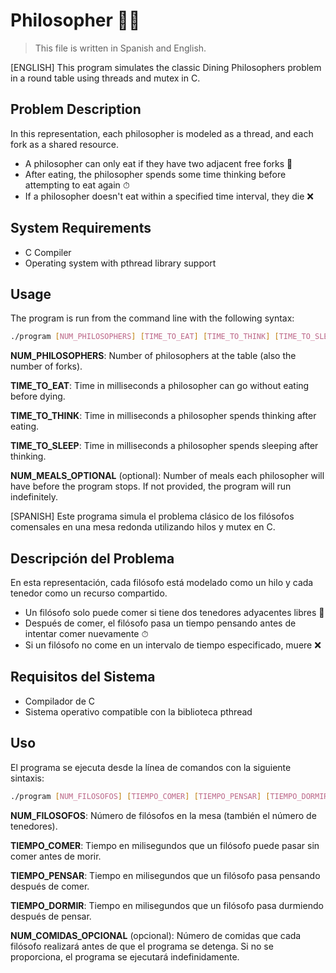 # Philosopher 🍝🍴

> This file is written in Spanish and English.
 
[ENGLISH]
This program simulates the classic Dining Philosophers problem in a round table using threads and mutex in C.

## Problem Description

In this representation, each philosopher is modeled as a thread, and each fork as a shared resource.
- A philosopher can only eat if they have two adjacent free forks 🍴
- After eating, the philosopher spends some time thinking before attempting to eat again ⏱
- If a philosopher doesn't eat within a specified time interval, they die ❌

## System Requirements

- C Compiler
- Operating system with pthread library support

## Usage

The program is run from the command line with the following syntax:

```bash
./program [NUM_PHILOSOPHERS] [TIME_TO_EAT] [TIME_TO_THINK] [TIME_TO_SLEEP] [NUM_MEALS_OPTIONAL]
```

**NUM_PHILOSOPHERS**: Number of philosophers at the table (also the number of forks).


**TIME_TO_EAT**: Time in milliseconds a philosopher can go without eating before dying.  


**TIME_TO_THINK**: Time in milliseconds a philosopher spends thinking after eating.  


**TIME_TO_SLEEP**: Time in milliseconds a philosopher spends sleeping after thinking.  


**NUM_MEALS_OPTIONAL** (optional): Number of meals each philosopher will have before the program stops. If not provided, the program will run indefinitely.  



[SPANISH]
Este programa simula el problema clásico de los filósofos comensales en una mesa redonda utilizando hilos y mutex en C.

## Descripción del Problema

En esta representación, cada filósofo está modelado como un hilo y cada tenedor como un recurso compartido.  
- Un filósofo solo puede comer si tiene dos tenedores adyacentes libres 🍴  
- Después de comer, el filósofo pasa un tiempo pensando antes de intentar comer nuevamente ⏱  
- Si un filósofo no come en un intervalo de tiempo especificado, muere ❌
  
## Requisitos del Sistema

- Compilador de C
- Sistema operativo compatible con la biblioteca pthread

## Uso

El programa se ejecuta desde la línea de comandos con la siguiente sintaxis:

```bash
./program [NUM_FILOSOFOS] [TIEMPO_COMER] [TIEMPO_PENSAR] [TIEMPO_DORMIR] [NUM_COMIDAS_OPCIONAL]
```

**NUM_FILOSOFOS**: Número de filósofos en la mesa (también el número de tenedores).  


**TIEMPO_COMER**: Tiempo en milisegundos que un filósofo puede pasar sin comer antes de morir.  


**TIEMPO_PENSAR**: Tiempo en milisegundos que un filósofo pasa pensando después de comer.  


**TIEMPO_DORMIR**: Tiempo en milisegundos que un filósofo pasa durmiendo después de pensar.  


**NUM_COMIDAS_OPCIONAL** (opcional): Número de comidas que cada filósofo realizará antes de que el programa se detenga. Si no se proporciona, el programa se ejecutará indefinidamente.  
